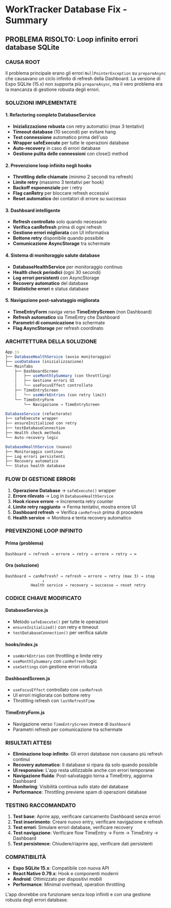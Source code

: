 # WorkTracker Database Fix - Summary

## PROBLEMA RISOLTO: Loop infinito errori database SQLite

### CAUSA ROOT

Il problema principale erano gli errori `NullPointerException` su `prepareAsync` che causavano un ciclo infinito di refresh della Dashboard. La versione di Expo SQLite (15.x) non supporta più `prepareAsync`, ma il vero problema era la mancanza di gestione robusta degli errori.

### SOLUZIONI IMPLEMENTATE

#### 1. Refactoring completo DatabaseService

- **Inizializzazione robusta** con retry automatici (max 3 tentativi)
- **Timeout database** (10 secondi) per evitare hang
- **Test connessione** automatico prima dell'uso
- **Wrapper safeExecute** per tutte le operazioni database
- **Auto-recovery** in caso di errori database
- **Gestione pulita delle connessioni** con close() method

#### 2. Prevenzione loop infinito negli hooks

- **Throttling delle chiamate** (minimo 2 secondi tra refresh)
- **Limite retry** (massimo 3 tentativi per hook)
- **Backoff esponenziale** per i retry
- **Flag canRetry** per bloccare refresh eccessivi
- **Reset automatico** dei contatori di errore su successo

#### 3. Dashboard intelligente

- **Refresh controllato** solo quando necessario
- **Verifica canRefresh** prima di ogni refresh
- **Gestione errori migliorata** con UI informativa
- **Bottone retry** disponibile quando possibile
- **Comunicazione AsyncStorage** tra schermate

#### 4. Sistema di monitoraggio salute database

- **DatabaseHealthService** per monitoraggio continuo
- **Health check periodici** (ogni 30 secondi)
- **Log errori persistenti** con AsyncStorage
- **Recovery automatico** del database
- **Statistiche errori** e status database

#### 5. Navigazione post-salvataggio migliorata

- **TimeEntryForm** naviga verso **TimeEntryScreen** (non Dashboard)
- **Refresh automatico** sia TimeEntry che Dashboard
- **Parametri di comunicazione** tra schermate
- **Flag AsyncStorage** per refresh coordinato

### ARCHITETTURA DELLA SOLUZIONE

```javascript
App.js
├── DatabaseHealthService (avvio monitoraggio)
├── useDatabase (inizializzazione)
└── MainTabs
    ├── DashboardScreen
    │   ├── useMonthlySummary (con throttling)
    │   ├── Gestione errori UI
    │   └── useFocusEffect controllato
    ├── TimeEntryScreen
    │   └── useWorkEntries (con retry limit)
    └── TimeEntryForm
        └── Navigazione → TimeEntryScreen

DatabaseService (refactorato)
├── safeExecute wrapper
├── ensureInitialized con retry
├── testDatabaseConnection
├── Health check methods
└── Auto-recovery logic

DatabaseHealthService (nuovo)
├── Monitoraggio continuo
├── Log errori persistenti
├── Recovery automatico
└── Status health database
```

### FLOW DI GESTIONE ERRORI

1. **Operazione Database** → `safeExecute()` wrapper
2. **Errore rilevato** → Log in `DatabaseHealthService`
3. **Hook riceve errore** → Incrementa retry counter
4. **Limite retry raggiunto** → Ferma tentativi, mostra errore UI
5. **Dashboard refresh** → Verifica `canRefresh` prima di procedere
6. **Health service** → Monitora e tenta recovery automatico

### PREVENZIONE LOOP INFINITO

#### Prima (problema)

```text
Dashboard → refresh → errore → retry → errore → retry → ∞
```

#### Ora (soluzione)

```text
Dashboard → canRefresh? → refresh → errore → retry (max 3) → stop
                ↓
           Health service → recovery → successo → reset retry
```

### CODICE CHIAVE MODIFICATO

#### DatabaseService.js

- Metodo `safeExecute()` per tutte le operazioni
- `ensureInitialized()` con retry e timeout
- `testDatabaseConnection()` per verifica salute

#### hooks/index.js

- `useWorkEntries` con throttling e limite retry
- `useMonthlySummary` con `canRefresh` logic
- `useSettings` con gestione errori robusta

#### DashboardScreen.js

- `useFocusEffect` controllato con `canRefresh`
- UI errori migliorata con bottone retry
- Throttling refresh con `lastRefreshTime`

#### TimeEntryForm.js

- Navigazione verso `TimeEntryScreen` invece di `Dashboard`
- Parametri refresh per comunicazione tra schermate

### RISULTATI ATTESI

- **Eliminazione loop infinito**: Gli errori database non causano più refresh continui
- **Recovery automatico**: Il database si ripara da solo quando possibile
- **UI responsive**: L'app resta utilizzabile anche con errori temporanei
- **Navigazione fluida**: Post-salvataggio torna a TimeEntry, aggiorna Dashboard
- **Monitoring**: Visibilità continua sullo stato del database
- **Performance**: Throttling previene spam di operazioni database

### TESTING RACCOMANDATO

1. **Test base**: Aprire app, verificare caricamento Dashboard senza errori
2. **Test inserimento**: Creare nuovo entry, verificare navigazione e refresh
3. **Test errori**: Simulare errori database, verificare recovery
4. **Test navigazione**: Verificare flow TimeEntry → Form → TimeEntry → Dashboard
5. **Test persistence**: Chiudere/riaprire app, verificare dati persistenti

### COMPATIBILITÀ

- **Expo SQLite 15.x**: Compatibile con nuova API
- **React Native 0.79.x**: Hook e componenti moderni
- **Android**: Ottimizzato per dispositivi mobili
- **Performance**: Minimal overhead, operation throttling

L'app dovrebbe ora funzionare senza loop infiniti e con una gestione robusta degli errori database.
